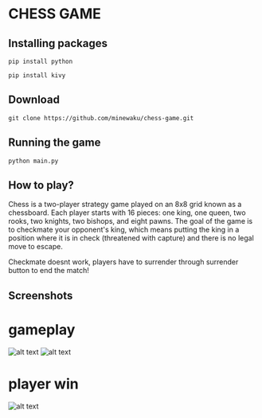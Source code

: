 ﻿# **CHESS GAME**
## Installing packages
```
pip install python
```

```
pip install kivy
```

## Download
```
git clone https://github.com/minewaku/chess-game.git
```
## Running the game
```
python main.py
```

## How to play?
Chess is a two-player strategy game played on an 8x8 grid known as a chessboard. Each player starts with 16 pieces: one king, one queen, two rooks, two knights, two bishops, and eight pawns. The goal of the game is to checkmate your opponent's king, which means putting the king in a position where it is in check (threatened with capture) and there is no legal move to escape.

Checkmate doesnt work, players have to surrender through surrender button to end the match!

## Screenshots
# gameplay
![alt text](https://github.com/minewaku/chess-game/main/screenshot_1.png?raw=true)
![alt text](https://github.com/minewaku/chess-game/main/screenshot_2.png?raw=true)

# player win
![alt text](https://github.com/minewaku/chess-game/main/screenshot_3.png?raw=true)


